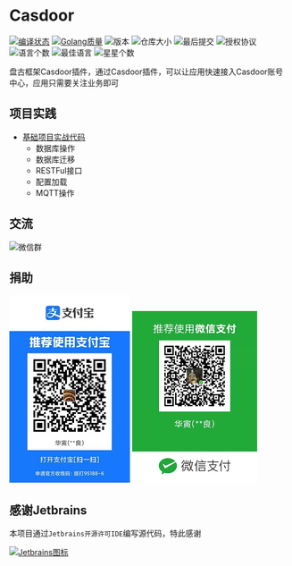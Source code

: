 # Casdoor
[![编译状态](https://github.ruijc.com:20443/api/badges/pangum/casdoor/status.svg)](https://github.ruijc.com:20443/pangum/casdoor)
[![Golang质量](https://goreportcard.com/badge/github.com/pangum/casdoor)](https://goreportcard.com/report/github.com/pangum/casdoor)
![版本](https://img.shields.io/github/go-mod/go-version/pangum/casdoor)
![仓库大小](https://img.shields.io/github/repo-size/pangum/casdoor)
![最后提交](https://img.shields.io/github/last-commit/pangum/casdoor)
![授权协议](https://img.shields.io/github/license/pangum/casdoor)
![语言个数](https://img.shields.io/github/languages/count/pangum/casdoor)
![最佳语言](https://img.shields.io/github/languages/top/pangum/casdoor)
![星星个数](https://img.shields.io/github/stars/pangum/casdoor?style=social)

盘古框架Casdoor插件，通过Casdoor插件，可以让应用快速接入Casdoor账号中心，应用只需要关注业务即可

## 项目实践

- [基础项目实战代码](https://github.com/pangum/example)
  - 数据库操作
  - 数据库迁移
  - RESTFul接口
  - 配置加载
  - MQTT操作

## 交流

![微信群](https://pangu.pangum.tech/communication/wxwork.jpg)

## 捐助

![支持宝](https://github.com/storezhang/donate/raw/master/alipay-small.jpg)
![微信](https://github.com/storezhang/donate/raw/master/weipay-small.jpg)

## 感谢Jetbrains

本项目通过`Jetbrains开源许可IDE`编写源代码，特此感谢

[![Jetbrains图标](https://resources.jetbrains.com/storage/products/company/brand/logos/jb_beam.svg)](https://www.jetbrains.com/?from=pangum/casdoor)
